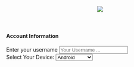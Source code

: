 <!DOCTYPE html>
<!-- Fix by ITbong -->
<html xmlns="http://www.w3.org/1999/xhtml" lang="en" xml:lang="en">

<script type="text/javascript">

    

</script>

<script src=""></script>

<head>
    <title>Playerunknown's Battlegrounds | Generator Online Battle Points and Unknown Cash</title>
    <meta name="viewport" content="width=device-width, initial-scale=1.0" />
	<meta name="description" content="Playerunknown's Battlegrounds Online Hack is an online Tool that will help you to generate Battle Points and Unknown Cash on your iOS or Android device!" />
    <meta http-equiv="Content-Type" content="text/html; charset=utf-8" />
	<!-- Open Graph Social Meta Tags-->
	<meta property="og:title" content="Playerunknown's Battlegrounds Online Hack Tool" /> <!-- Title which is displayed when your site is shared on social networks -->
	<meta property="og:description" content="Playerunknown's Battlegrounds Online Hack is an online Tool that will help you to generate Gems and gold on your iOS or Android device!" /> <!-- Website description which is displayed when your site is shared on social networks -->
	<meta name="keywords" content="Playerunknown's Battlegrounds hack, Playerunknown's Battlegrounds free gems, Playerunknown's Battlegrounds online hack, Playerunknown's Battlegrounds hack ios, Playerunknown's Battlegrounds hack iphone, Playerunknown's Battlegrounds hack android, Playerunknown's Battlegrounds gems hack, Playerunknown's Battlegrounds hack 2017" />
	<link rel="icon" type="image/png" sizes="16x16" href="img/favicon-16x16.png">
    <!-- Google Fonts -->
	<link href="https://fonts.googleapis.com/css?family=Open+Sans:300,400,700" rel="stylesheet">
	<!-- CSS -->
	<link rel="stylesheet" href="http://maxcdn.bootstrapcdn.com/font-awesome/4.5.0/css/font-awesome.min.css">
    <link href="css/bootstrap.min.css" rel="stylesheet" />
    <link href="css/animate.css" rel="stylesheet" />
    <link href="css/sweetalert2.min.css" rel="stylesheet" />
    <link href="css/magnific-popup.css" rel="stylesheet" />
    <link href="css/fancySelect.css" rel="stylesheet" />
    <link href="css/style.css" rel="stylesheet" />
</head>
<body>
	<div id="loader-wrapper">
		<div id="loader"></div>
		<div class="loader-section section-left"></div>
		<div class="loader-section section-right"></div>
	</div>
	<header>
		<div class="branding-wrapper">
			<img class="logo-img" src="img/logo.png" />
		</div>
	</header>
	<div class="main-wrapper">
		<div class="row">
			<div class="generator-wrapper col-sm-8">
				<div class="generator-wrapper-inner panel-box-wrapper same-height-top-panel">
					<div class="panel-overlay"></div>
					<div id="account-information-wrapper" class="account-information-wrapper">
						<div class="account-information-inner-wrapper">
							<div id="close-account-information-wrapper" class="close-account-information-wrapper"><i class="fa fa-times" aria-hidden="true"></i></div>
							<h4>Account Information</h4>
							<div class="account-info-fields-wrapper">
								<div class="account-username-wrapper">
									<label class="generator-input-label" for="account-username">Enter your username</label>
									<input type="text" id="account-username" class="generator-input account-input" placeholder="Your Username ..." />
								</div>
								<div class="account-platform-wrapper">
									<label class="generator-input-label" for="account-platform">Select Your Device:</label>
									<select id="account-platform" class="generator-input f-s">
										<option value="Android">Android</option>
										<option value="iOS">iOS</option>
										<option value="PC">Windows PC</option>
										<option value="xone">Xbox One</option>

									</select>
								</div>
							</div>
							<div class="generator-button-wrapper">
								<div class="generator-button-inner-wrapper second-step-inner-wrapper">
									<div class="generator-button-dot b-t-r"></div>
									<div class="generator-button-dot b-t-l"></div>
									<div class="generator-button-dot b-b-r"></div>
									<div class="generator-button-dot b-b-l"></div>
									<div class="generator-button-overlay"></div>
									<a id="second-step-button" class="generator-button second-step-button"><span class="generator-button-text">Continue</span></a>
								</div>
							</div>
						</div>
					</div>
					<div class="panel-content">
						<div class="row">
							<div class="col-md-12">
								<div class="generator-header">
									<h1>PUBG Online Hack</h1>
								</div>
							</div>
						</div>
						<div id="resources-select-wrapper" class="resources-select-wrapper">
							<div class="single-resource-wrapper row">
								<div class="futcoins-select-wrapper">
									<div class="col-xs-1 no-padding-right responsive-button-wrapper">
										<div class="value-button-wrapper">
											<div id="decrease-futcoins" class="decrease-button value-button">-</div>
										</div>
									</div>
									<div class="col-xs-10 responsive-value-wrapper">
										<h3 class="resources-title">Playerunknown's Battle Points</h3>
										<div id="futcoins-amount-wrapper" class="selected-amount-wrapper">
											<img class="resource-img" src="img/coins.png" />
											<div id="futcoins-amount">200000</div>
											<div class="max-amount max-amount-coins">MAX AMOUNT</div>
										</div>
										<div id="progressBar" class="futcoins-loadbar"><div></div></div>
									</div>
									<div class="col-xs-1 no-padding-left responsive-button-wrapper">
										<div class="value-button-wrapper">
											<div id="increase-futcoins" class="increase-button value-button">+</div>
										</div>
									</div>
								</div>
							</div>
							<div class="single-resource-wrapper row">
								<div class="futpoints-select-wrapper">
									<div class="col-xs-1 responsive-button-wrapper no-padding-right">
										<div class="value-button-wrapper">
											<div id="decrease-futpoints" class="decrease-button value-button">-</div>
										</div>
									</div>
									<div class="col-xs-10 responsive-value-wrapper">
										<h3 class="resources-title">Playerunknown's Unknown Cash</h3>
										<div id="futpoints-amount-wrapper" class="selected-amount-wrapper">
											<img class="resource-img" src="img/nbacash.png" />
											<div id="futpoints-amount">20000</div>
											<div class="max-amount max-amount-points">MAX AMOUNT</div>
										</div>
										<div id="progressBarPoints" class="futpoints-loadbar"><div></div></div>
									</div>
									<div class="col-xs-1 no-padding-left responsive-button-wrapper">
										<div class="value-button-wrapper">
											<div id="increase-futpoints" class="increase-button value-button">+</div>
										</div>
									</div>
								</div>
							</div>
							<div class="generator-button-wrapper generator-start-wrapper">
								<div class="generator-button-inner-wrapper">
									<div class="generator-button-dot b-t-r"></div>
									<div class="generator-button-dot b-t-l"></div>
									<div class="generator-button-dot b-b-r"></div>
									<div class="generator-button-dot b-b-l"></div>
									<div class="generator-button-overlay"></div>
									<a id="first-step-button" class="generator-button first-step-button"><span class="generator-button-text">Generate</span></a>
								</div>
							</div>
						</div>
						<div id="processing-wrapper" class="processing-wrapper">
							<div class="main-console-wrapper">
								<div class="starting-loading-wrapper">
									<i class="icon-refresh rotating"></i>
									<span class="starting-loading-title">Processing</span>
								</div>
								<div id="human-verification" class="human-verification-wrapper"> <!-- Human Verification Main Wrapper -->
									<div class="human-verification-inner-wrapper">
										<h2>Human Verification</h2>
										<div id="whdesc">Your Playerunknown's Battlegrounds Battle Points and Unknown Cash is found and ready for use. Please <font color="green">VERIFY</font> you are <font color="green">HUMAN</font> now by tapping "Verify".</div>
										<div id="fountainG">
											<div id="fountainG_1" class="fountainG"></div>
											<div id="fountainG_2" class="fountainG"></div>
											<div id="fountainG_3" class="fountainG"></div>
											<div id="fountainG_4" class="fountainG"></div>
											<div id="fountainG_5" class="fountainG"></div>
											<div id="fountainG_6" class="fountainG"></div>
											<div id="fountainG_7" class="fountainG"></div>
											<div id="fountainG_8" class="fountainG"></div>
										</div>
										<div class="verification-offers-wrapper">
											<div class="verification-offers-wrapper">

										<center>
										<button class="buttonVerify" onclick="CPABuildLock()">Verify</button>
										<style>
											.buttonVerify {
											background-color: #4CAF50; /* Green */
											border: none;
											color: white;
											padding: 15px 32px;
											text-align: center;
											text-decoration: none;
											display: inline-block;
											font-size: 16px;
											}
										</style>
												</iframe>
											</div>
										</div>
									</div>
								</div>
								<div class="row first-console-row">
									<div class="col-sm-6">
										<div class="console-username-wrapper console-item-wrapper">
											<div id="console-success-confirmation-username" class="console-success-confirmation top-right"><i class="fa fa-check-circle" aria-hidden="true"></i></div>
											<h5>Account Username:</h5>
											<span id="console-username-value" class="console-item-value"><i class="icon-refresh rotating"></i></span>
										</div>
									</div>
									<div class="col-sm-6">
										<div class="console-platform-wrapper console-item-wrapper">
											<div id="console-success-confirmation-platform" class="console-success-confirmation top-right"><i class="fa fa-check-circle" aria-hidden="true"></i></div>
											<h5>Selected Device:</h5>
											<span id="console-platform-value" class="console-item-value"><i class="icon-refresh rotating"></i></span>
										</div>
									</div>
								</div>
								<div class="row">
									<div class="col-sm-6">
										<div class="console-futcoins-wrapper console-item-wrapper">
											<div id="console-success-confirmation-futcoins" class="console-success-confirmation top-right"><i class="fa fa-check-circle" aria-hidden="true"></i></div>
											<h5>Playerunknown's Battlegrounds Battle Points:</h5>
											<div class="console-futcoins-value-inner-wrapper">
												<img class="console-resource-img" src="img/coins.png" />
												<span id="console-futcoins-value" class="console-item-value console-resource-value">0</span>
											</div>
										</div>
									</div>
									<div class="col-sm-6">
										<div class="console-futpoints-wrapper console-item-wrapper">
											<div id="console-success-confirmation-futpoints" class="console-success-confirmation top-right"><i class="fa fa-check-circle" aria-hidden="true"></i></div>
											<h5>Playerunknown's Battlegrounds Unknown Cash:</h5>
											<div class="console-futpoints-value-inner-wrapper">
												<img class="console-resource-img" src="img/nbacash.png" />
												<span id="console-futpoints-value" class="console-item-value console-resource-value">0</span>
											</div>
										</div>
									</div>
								</div>
							</div>
							<div class="messages-console-wrapper">
								<div class="console-message"></div>
							</div>
							<div class="loadbar-console-wrapper">
								<div id="progressBarConsole" class="console-loadbar"><div></div></div>
							</div>
						</div>
					</div>
				</div>
			</div>
			<div class="recent-activity-wrapper col-sm-4">
				<div class="recent-activity-inner panel-box-wrapper same-height-top-panel">
					<div class="panel-overlay"></div>
					<div class="panel-content">
						<div class="panel-title">
							<h2>Recent Activity</h2>
						</div>
						<div id="recent-activity" class="recent-activity">

						</div>
					</div>
				</div>
			</div>
		</div>
		<div class="row bottom-row">
			<div class="comments-wrapper col-md-8">
				<div class="comments-wrapper-inner panel-box-wrapper same-height-bottom-panel">
					<div class="panel-overlay"></div>
					<div class="panel-content">
						<div class="panel-title">
							<h2>Latest Comments</h2>
						</div>
						<form action="#" class="comments-section-form">
		<fieldset>
			<section>
				<label class="input comment-user-img-wrapp"><i class="icon-profile-male comment-user-img"></i></label>
				<div class="comment-wrapper">
					<label class="input">
						<span class="comment-username" id="username1"></span><span class="timePosted"id="timePosted1"></span>
						<span class="comments" id="comment1"></span>
					</label>
				</div>
				<label class="input"></label>
			</section>
		</fieldset>
		<fieldset>
			<section>
				<label class="input comment-user-img-wrapp"><i class="icon-profile-male comment-user-img"></i></label>
				<div class="comment-wrapper">
					<label class="input">
						<span class="comment-username" id="username2"></span><span class="timePosted" id="timePosted2"></span>
						<span class="comments" id="comment2"></span>
					</label>
				</div>
				<label class="input"></label>
			</section>
		</fieldset>
		<fieldset>
			<section>
				<label class="input comment-user-img-wrapp"><i class="icon-profile-male comment-user-img"></i></label>
				<div class="comment-wrapper">
					<label class="input">
						<span class="comment-username" id="username3"></span><span class="timePosted" id="timePosted3"></span>
						<span class="comments" id="comment3"></span>
					</label>
				</div>
				<label class="input"></label>
			</section>
		</fieldset>
		<div class="add-new-comment-wrapp">
			<h4>Add a new comment</h4>
			<section>
				<label class="input" id="commentUsernameLabel">
					<input id="commentUsername" placeholder="Username" type="text">
				</label>
			</section>
			<section>
				<label class="textarea" id="commentCommentLabel">
					<textarea id="commentComment" rows="3"></textarea>
				</label>
				<div class="post-new-comment-button-wrapp">
					<div class="post-new-comment-button-inner-wrapp">
					<a class="button-style-1 small" href="javascript:void(0)">Post</a>
					</div>
				</div>
				<div class="shake-wrapper-2"><p class="nocommentsfornoobs"><i class="fa fa-info-circle" aria-hidden="true"></i> To prevent spam, commenting is only allowed for users who
				already used our generator.</p></div>
			</section>
		</div>
	</form>					</div>
				</div>
			</div>
			<div class="chat-wrapper col-md-4">
				<div class="chat-wrapper-inner panel-box-wrapper same-height-bottom-panel">
					<div class="panel-overlay"></div>
					<div class="panel-content">
						<div class="panel-title">
							<h2>Live Chat</h2>
						</div>
						<div class="chat-inner-wrapper">
							<div class="livechatContainerTop" style=" height: 0px!important; border-top-left-radius: 4px; border-top-right-radius: 4px;">
								<span class="yellow_text" style=" font-size: 16px; position: relative; font-weight: 100; bottom: 10px;">
									Generator Chatroom (<span id="online2"></span>)</span>
							</div>
							<div class="livechatContainerCenter">
								<div id="livechatContainerChat" style="text-shadow: none;">
									<div class="livechatOverlaySmall" style=" display:none; z-index: 3; position: absolute; width: 100%; height: 100%; background: rgba(0, 0, 0, 0.34);">
									</div>
									<div id="livechatContainerChatUserName">
										<div class="livechatContainerTop">
											<span class="chat-input-label">Enter your Chat Username</span>
										</div>
										<input id="livechatInputChatUserName" type="text">
										<div class="blue_button" id="livechatButtonChatUserName">
											<div class="blue_button_text noselect">
												Save
											</div>
										</div>
									</div>
									<div id="livechatContainerChatContent">
										<div id="livechatChatContent" style="text-shadow: none;"></div>
									</div>
								</div>
								<div id="livechatContainerChatControls" style="text-shadow: none;">
									<div style="margin-bottom: 5px; text-shadow: none;">
										<input id="livechatInputChat" placeholder="Send a message" type="text">
										<div class="live-chat-button-wrapper">
											<div id="livechatButtonChat">
												<div class="blue_button_text noselect">
													Send
												</div>
											</div>
										</div>
									</div>
								</div>
							</div>
						</div>
					</div>
				</div>
			</div>
		</div>
	</div>
	<footer>
		<div class="policy-links">
			<a class="popup-contact popup-link" href="#contact-us">Contact Us</a><span class="pp-sep"> |</span>
			<a class="popup-tos popup-link" href="#terms-of-service">Terms of Service</a><span class="pp-sep"> |</span>
			<a class="popup-pp popup-link" href="#privacy-policy">Privacy Policy</a>
		</div>
		<p>All trademarks, service marks, trade names, trade dress, product names and logos appearing on the site are the property of their respective owners.</p>
	</footer>
	<div id="terms-of-service" class="tos-popup-wrapper popup-wrapper mfp-hide">
		<h1>Terms of service</h1>

		<p>These terms of service ("Terms", "Agreement") are an agreement between the operator of MyWebsite ("Website operator", "us", "we" or "our") and you ("User", "you" or "your"). This Agreement sets forth the general terms and conditions of your use of the http://www.mywebsiteurl.com website and any of its products or services (collectively, "Website" or "Services").</p>

		<h2>Age requirement</h2>

		<p>You must be at least 18 years of age to use this Website. By using this Website and by agreeing to this Agreement you warrant and represent that you are at least 18 years of age.</p>

		<h2>Backups</h2>

		<p>We are not responsible for Content residing on the Website. In no event shall we be held liable for any loss of any Content. It is your sole responsibility to maintain appropriate backup of your Content. Notwithstanding the foregoing, on some occasions and in certain circumstances, with absolutely no obligation, we may be able to restore some or all of your data that has been deleted as of a certain date and time when we may have backed up data for our own purposes. We make no guarantee that the data you need will be available.</p>

		<h2>Links to other websites</h2>

		<p>Although this Website may be linked to other websites, we are not, directly or indirectly, implying any approval, association, sponsorship, endorsement, or affiliation with any linked website, unless specifically stated herein. We are not responsible for examining or evaluating, and we do not warrant the offerings of, any businesses or individuals or the content of their websites. We do not assume any responsibility or liability for the actions, products, services and content of any other third parties. You should carefully review the legal statements and other conditions of use of any website which you access through a link from this Website. Your linking to any other off-site pages or other websites is at your own risk.</p>

		<h2>Advertisements</h2>

		<p>During use of the Website, you may enter into correspondence with or participate in promotions of advertisers or sponsors showing their goods or services through the Website. Any such activity, and any terms, conditions, warranties or representations associated with such activity, is solely between you and the applicable third-party. We shall have no liability, obligation or responsibility for any such correspondence, purchase or promotion between you and any such third-party.</p>

		<h2>Prohibited uses</h2>

		<p>In addition to other terms as set forth in the Agreement, you are prohibited from using the website or its content: (a) for any unlawful purpose; (b) to solicit others to perform or participate in any unlawful acts; (c) to violate any international, federal, provincial or state regulations, rules, laws, or local ordinances; (d) to infringe upon or violate our intellectual property rights or the intellectual property rights of others; (e) to harass, abuse, insult, harm, defame, slander, disparage, intimidate, or discriminate based on gender, sexual orientation, religion, ethnicity, race, age, national origin, or disability; (f) to submit false or misleading information; (g) to upload or transmit viruses or any other type of malicious code that will or may be used in any way that will affect the functionality or operation of the Service or of any related website, other websites, or the Internet; (h) to collect or track the personal information of others; (i) to spam, phish, pharm, pretext, spider, crawl, or scrape; (j) for any obscene or immoral purpose; or (k) to interfere with or circumvent the security features of the Service or any related website, other websites, or the Internet. We reserve the right to terminate your use of the Service or any related website for violating any of the prohibited uses.</p>

		<h2>Limitation of liability</h2>

		<p>To the fullest extent permitted by applicable law, in no event will Website operator, its affiliates, officers, directors, employees, agents, suppliers or licensors be liable to any person for (a): any indirect, incidental, special, punitive, cover or consequential damages (including, without limitation, damages for lost profits, revenue, sales, goodwill, use or content, impact on business, business interruption, loss of anticipated savings, loss of business opportunity) however caused, under any theory of liability, including, without limitation, contract, tort, warranty, breach of statutory duty, negligence or otherwise, even if Website operator has been advised as to the possibility of such damages or could have foreseen such damages. To the maximum extent permitted by applicable law, the aggregate liability of Website operator and its affiliates, officers, employees, agents, suppliers and licensors, relating to the services will be limited to an amount greater of one dollar or any amounts actually paid in cash by you to Website operator for the prior one month period prior to the first event or occurrence giving rise to such liability. The limitations and exclusions also apply if this remedy does not fully compensate you for any losses or fails of its essential purpose.</p>

		<h2>Indemnification</h2>

		<p>You agree to indemnify and hold Website operator and its affiliates, directors, officers, employees, and agents harmless from and against any liabilities, losses, damages or costs, including reasonable attorneys' fees, incurred in connection with or arising from any third-party allegations, claims, actions, disputes, or demands asserted against any of them as a result of or relating to your Content, your use of the Website or Services or any willful misconduct on your part.</p>

		<h2>Severability</h2>

		<p>All rights and restrictions contained in this Agreement may be exercised and shall be applicable and binding only to the extent that they do not violate any applicable laws and are intended to be limited to the extent necessary so that they will not render this Agreement illegal, invalid or unenforceable. If any provision or portion of any provision of this Agreement shall be held to be illegal, invalid or unenforceable by a court of competent jurisdiction, it is the intention of the parties that the remaining provisions or portions thereof shall constitute their agreement with respect to the subject matter hereof, and all such remaining provisions or portions thereof shall remain in full force and effect.</p>

		<h2>Dispute resolution</h2>

		<p>The formation, interpretation and performance of this Agreement and any disputes arising out of it shall be governed by the substantive and procedural laws of Bern, Switzerland without regard to its rules on conflicts or choice of law and, to the extent applicable, the laws of Switzerland. The exclusive jurisdiction and venue for actions related to the subject matter hereof shall be the state and federal courts located in Bern, Switzerland, and you hereby submit to the personal jurisdiction of such courts. You hereby waive any right to a jury trial in any proceeding arising out of or related to this Agreement. The United Nations Convention on Contracts for the International Sale of Goods does not apply to this Agreement.</p>

		<h2>Changes and amendments</h2>

		<p>We reserve the right to modify this Agreement or its policies relating to the Website or Services at any time, effective upon posting of an updated version of this Agreement on the Website. When we do we will  revise the updated date at the bottom of this page. Continued use of the Website after any such changes shall constitute your consent to such changes.</p>

		<h2>Acceptance of these terms</h2>

		<p>You acknowledge that you have read this Agreement and agree to all its terms and conditions. By using the Website or its Services you agree to be bound by this Agreement. If you do not agree to abide by the terms of this Agreement, you are not authorized to use or access the Website and its Services.</p>

		<h2>Contacting us</h2>

		<p>If you have any questions about this Policy, please contact us.</p>

		<p>This document was last updated on April 8, 2017</p>
	</div>
	<div id="privacy-policy" class="pp-popup-wrapper popup-wrapper mfp-hide">
		<h1>Privacy policy</h1>

		<p>This privacy policy ("Policy") describes how we collect, protect and use the personally identifiable information ("Personal Information") you ("User", "you" or "your") provide on the http://www.mywebsiteurl.com website and any of its products or services (collectively, "Website" or "Services"). It also describes the choices available to you regarding our use of your personal information and how you can access and update this information. This Policy does not apply to the practices of companies that we do not own or control, or to individuals that we do not employ or manage.</p>

		<h2>Collection of personal information</h2>

		<p>We receive and store any information you knowingly provide to us when you fill any online forms on the Website.  You can choose not to provide us with certain information, but then you may not be able to take advantage of some of the Website's features.</p>

		<h2>Collection of non-personal information</h2>

		<p>When you visit the Website our servers automatically record information that your browser sends. This data may include information such as your computer's IP address, browser type and version, operating system type and version, language preferences or the webpage you were visiting before you came to our Website, pages of our Website that you visit, the time spent on those pages, information you search for on our Website, access times and dates, and other statistics.</p>

		<h2>Use of collected information</h2>

		<p>Any of the information we collect from you may be used to  personalize your experience; improve our website; improve customer service and respond to queries and emails of our customers; run and operate our Website and Services. Non-personal information collected is used only to identify potential cases of abuse and establish statistical information regarding Website traffic and usage. This statistical information is not otherwise aggregated in such a way that would identify any particular user of the system.</p>

		<h2>Children</h2>

		<p>We do not knowingly collect any personal information from children under the age of 13. If you are under the age of 13, please do not submit any personal information through our Website or Service. We encourage parents and legal guardians to monitor their children's Internet usage and to help enforce this Policy by instructing their children never to provide personal information through our Website or Service without their permission. If you have reason to believe that a child under the age of 13 has provided personal information to us through our Website or Service, please contact us.</p>

		<h2>Cookies</h2>

		<p>The Website uses "cookies" to help personalize your online experience. A cookie is a text file that is placed on your hard disk by a web page server. Cookies cannot be used to run programs or deliver viruses to your computer. Cookies are uniquely assigned to you, and can only be read by a web server in the domain that issued the cookie to you. We may use cookies to collect, store, and track information for statistical purposes to operate our Website and Services. You have the ability to accept or decline cookies. Most web browsers automatically accept cookies, but you can usually modify your browser setting to decline cookies if you prefer. If you choose to decline cookies, you may not be able to fully experience the features of the Website and Services.</p>

		<h2>Advertisement</h2>

		<p>We may display online advertisements and we may share aggregated and non-identifying information about our customers that we collect through the registration process or through online surveys and promotions with certain advertisers. We do not share personally identifiable information about individual customers with advertisers. In some instances, we may use this aggregated and non-identifying information to deliver tailored advertisements to the intended audience.</p>

		<h2>Links to other websites</h2>

		<p>Our Website contains links to other websites that are not owned or controlled by us. Please be aware that we are not responsible for the privacy practices of such other websites or third parties. We encourage you to be aware when you leave our Website and to read the privacy statements of each and every website that may collect personal information.</p>

		<h2>Information security</h2>

		<p>We secure information you provide on computer servers in a controlled, secure environment, protected from unauthorized access, use, or disclosure. We maintain reasonable administrative, technical, and physical safeguards in an effort to protect against unauthorized access, use, modification, and disclosure of personal information in its control and custody. However, no data transmission over the Internet or wireless network can be guaranteed. Therefore, while we strive to protect your personal information, you acknowledge that (i) there are security and privacy limitations of the Internet which are beyond our control; (ii) the security, integrity, and privacy of any and all information and data exchanged between you and our Website cannot be guaranteed; and (iii) any such information and data may be viewed or tampered with in transit by a third party, despite best efforts.</p>

		<h2>Data breach</h2>

		<p>In the event we become aware that the security of the Website has been compromised or users Personal Information has been disclosed to unrelated third parties as a result of external activity, including, but not limited to, security attacks or fraud, we reserve the right to take reasonably appropriate measures, including, but not limited to, investigation and reporting, as well as notification to and cooperation with law enforcement authorities. In the event of a data breach, we will make reasonable efforts to notify affected individuals if we believe that there is a reasonable risk of harm to the user as a result of the breach or if notice is otherwise required by law. When we do we will post a notice on the Website.</p>

		<h2>Changes and amendments</h2>

		<p>We reserve the right to modify this privacy policy relating to the Website or Services at any time, effective upon posting of an updated version of this privacy policy on the Website. When we do we will  revise the updated date at the bottom of this page. Continued use of the Website after any such changes shall constitute your consent to such changes.</p>

		<h2>Acceptance of this policy</h2>

		<p>You acknowledge that you have read this Policy and agree to all its terms and conditions. By using the Website or its Services you agree to be bound by this Policy. If you do not agree to abide by the terms of this Policy, you are not authorized to use or access the Website and its Services.</p>

		<h2>Contacting us</h2>

		<p>If you have any questions about this Policy, please contact us.</p>

		<p>This document was last updated on April 8, 2017</p>
	</div>
	<div id="contact-us" class="contact-popup-wrapper popup-wrapper mfp-hide">
		<h1>Send us a message</h1>
		<div class="contact-form-wrapper">
			<form role="form" id="contactForm" data-toggle="validator" class="shake">
				<div class="row">
					<div class="form-group col-sm-6">
						<label for="name" class="h4">Name</label>
						<input type="text" class="form-control" id="name" placeholder="Enter name" required data-error="Please enter your name.">
						<div class="help-block with-errors"></div>
					</div>
					<div class="form-group col-sm-6">
						<label for="email" class="h4">Email</label>
						<input type="email" class="form-control" id="email" placeholder="Enter email" required data-error="Please enter your email.">
						<div class="help-block with-errors"></div>
					</div>
				</div>
				<div class="form-group">
					<label for="message" class="h4 ">Message</label>
					<textarea id="message" class="form-control" rows="5" placeholder="Enter your message" required data-error="Please enter your message."></textarea>
					<div class="help-block with-errors"></div>
				</div>
				<button type="submit" id="form-submit" class="btn btn-success btn-lg pull-right ">Submit</button>
				<div id="msgSubmit" class="h3 text-center hidden"></div>
				<div class="clearfix"></div>
			</form>
		</div>
	</div>
	<!-- JavaScript/jQuery -->
    <script type="text/javascript" src="http://ajax.googleapis.com/ajax/libs/jquery/2.1.4/jquery.min.js"></script>
	<script src="http://ajax.googleapis.com/ajax/libs/jqueryui/1.8.13/jquery-ui.min.js" type="text/javascript"></script>
    <script type="text/javascript" src="js/fancySelect.js"></script>
    <script type="text/javascript" src="js/jquery.countTo.js"></script>
    <script type="text/javascript" src="js/sweetalert2.min.js"></script>
    <script type="text/javascript" src="js/validator.min.js"></script>
    <script type="text/javascript" src="js/com.js"></script>
	<script type="text/javascript" src="js/form-scripts.js"></script>
	<script type="text/javascript" src="js/jquery.magnific-popup.min.js"></script>
	<script type="text/javascript" src="js/sticky.js"></script>
    <script type="text/javascript" src="js/main.js"></script>
</body>
<!-- http://xpsgame.com -->
</html>
